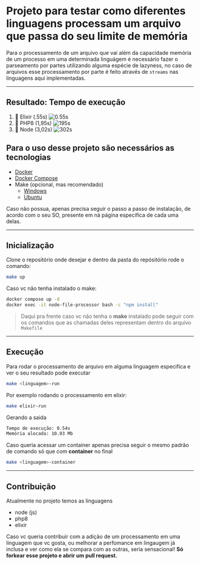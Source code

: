 # Projeto para testar como diferentes linguagens processam um arquivo que passa do seu limite de memória

Para o processamento de um arquivo que vai além da capacidade memória de um processo em uma determinada linguágem é necessário fazer o parseamento por partes utilizando alguma espécie de lazyness, no caso de arquivos esse processamento por parte é feito através de `streams` nas linguagens aqui implementadas.

---

## Resultado: Tempo de execução
1. :1st_place_medal: Elixir (.55s) ![0.55s](https://progress-bar.dev/55/?scale=1000&suffix=&color=green)
2. :2nd_place_medal: PHP8 (1,95s) ![195s](https://progress-bar.dev/195/?scale=1000&suffix=&color=yellow)
3.  :3rd_place_medal: Node (3,02s) ![302s](https://progress-bar.dev/302/?scale=1000&suffix=&color=red)
## Para o uso desse projeto são necessários as tecnologias
- [Docker](https://docs.docker.com/engine/install/)
- [Docker Compose](https://docs.docker.com/compose/install/)
- Make (opcional, mas recomendado)
    - [Windows](https://stackoverflow.com/questions/32127524/how-to-install-and-use-make-in-windows)
    - [Ubuntu](https://howtoinstall.co/en/make)

Caso não possua, apenas precisa seguir o passo a passo de instalação, de acordo com o seu SO, presente em ná página especifica de cada uma delas.

---

## Inicialização
Clone o repositório onde desejar e dentro da pasta do repósitório rode o comando:
```bash
make up
```
Caso vc não tenha instalado o make:
```bash
docker compose up -d
docker exec -it node-file-processor bash -c "npm install"
```

> Daqui pra frente caso vc não tenha o **make** instalado pode seguir com os comandos que as chamadas deles representam dentro do arquivo `Makefile`

---

## Execução
Para rodar o processamento de arquivo em alguma linguagem especifica e ver o seu resultado pode executar

```bash
make <linguagem>-run
```

Por exemplo rodando o processamento em elixir:

```bash
make elixir-run
```

Gerando a saida
```bash
Tempo de execução: 0.54s
Memória alocada: 10.03 Mb
```

Caso queria acessar um container apenas precisa seguir o mesmo padrão de comando só que com **container** no final

```bash
make <linguagem>-container
```

---

## Contribuição

Atualmente no projeto temos as linguagens
 - node (js)
 - php8
 - elixir

Caso vc queria contribuir com a adição de um processamento em uma linguagem que vc gosta, ou melhorar a perfomance em lingaugem já inclusa e ver como ela se compara com as outras, seria sensacional! **Só forkear esse projeto e abrir um pull request.**